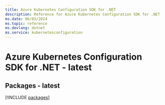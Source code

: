 ```yaml
---
title: Azure Kubernetes Configuration SDK for .NET
description: Reference for Azure Kubernetes Configuration SDK for .NET
ms.date: 06/03/2024
ms.topic: reference
ms.devlang: dotnet
ms.service: kubernetesconfiguration
---
```

# Azure Kubernetes Configuration SDK for .NET - latest
## Packages - latest
[!INCLUDE [packages](kubernetes-configuration-index.md)]